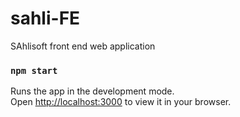 # sahli-FE
SAhlisoft front end web application


### `npm start`

Runs the app in the development mode.\
Open [http://localhost:3000](http://localhost:3000) to view it in your browser.
